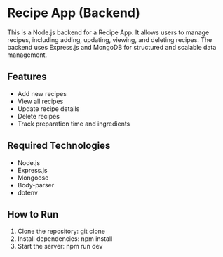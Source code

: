 # Recipe App (Backend)

This is a Node.js backend for a Recipe App. It allows users to manage recipes, including adding, updating, viewing, and deleting recipes. The backend uses Express.js and MongoDB for structured and scalable data management.

## Features
- Add new recipes
- View all recipes
- Update recipe details
- Delete recipes
- Track preparation time and ingredients

## Required Technologies
- Node.js
- Express.js
- Mongoose
- Body-parser
- dotenv

## How to Run
1. Clone the repository: git clone <repository-url>
2. Install dependencies: npm install
3. Start the server: npm run dev
